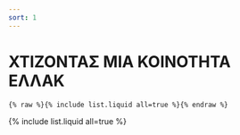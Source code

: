 ```yaml
---
sort: 1
---
```


# ΧΤΙΖΟΝΤΑΣ ΜΙΑ ΚΟΙΝΟΤΗΤΑ ΕΛΛΑΚ

```
{% raw %}{% include list.liquid all=true %}{% endraw %}
```

{% include list.liquid all=true %}
